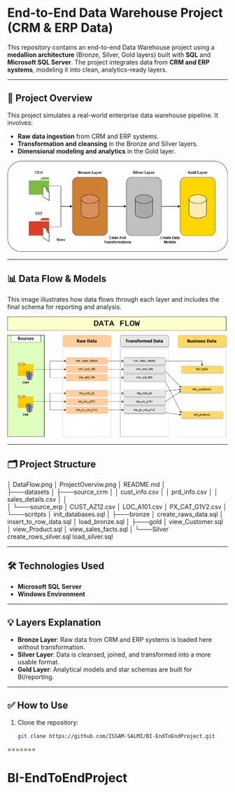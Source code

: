# End-to-End Data Warehouse Project (CRM & ERP Data)

This repository contains an end-to-end Data Warehouse project using a **medallion architecture** (Bronze, Silver, Gold layers) built with **SQL** and **Microsoft SQL Server**. The project integrates data from **CRM and ERP systems**, modeling it into clean, analytics-ready layers.

---

## 📌 Project Overview

This project simulates a real-world enterprise data warehouse pipeline. It involves:

- **Raw data ingestion** from CRM and ERP systems.
- **Transformation and cleansing** in the Bronze and Silver layers.
- **Dimensional modeling and analytics** in the Gold layer.

![Project Architecture](ProjectOverviw.png)

---

## 📊 Data Flow & Models

This image illustrates how data flows through each layer and includes the final schema for reporting and analysis.

![Data Flow & Model Schema](DataFlow.png)

---

## 🗂️ Project Structure
│   DataFlow.png
│   ProjectOverviw.png
│   README.md
│   
├───datasets
│   ├───source_crm
│   │       cust_info.csv
│   │       prd_info.csv
│   │       sales_details.csv
│   │       
│   └───source_erp
│           CUST_AZ12.csv
│           LOC_A101.csv
│           PX_CAT_G1V2.csv
│
└───scritpts
    │   init_databases.sql
    │
    ├───bronze
    │       create_raws_data.sql
    │       insert_to_row_data.sql
    │       load_bronze.sql
    │
    ├───gold
    │       view_Customer.sql
    │       view_Product.sql
    │       view_sales_facts.sql
    │
    └───Silver
            create_rows_silver.sql
            load_silver.sql

---

## 🛠️ Technologies Used
- **Microsoft SQL Server**
- **Windows Environment**

---

## 💡 Layers Explanation

- **Bronze Layer**: Raw data from CRM and ERP systems is loaded here without transformation.
- **Silver Layer**: Data is cleansed, joined, and transformed into a more usable format.
- **Gold Layer**: Analytical models and star schemas are built for BI/reporting.

---

## ✅ How to Use

1. Clone the repository:
   ```bash
   git clone https://github.com/ISSAM-SALMI/BI-EndToEndProject.git
=======
# BI-EndToEndProject
